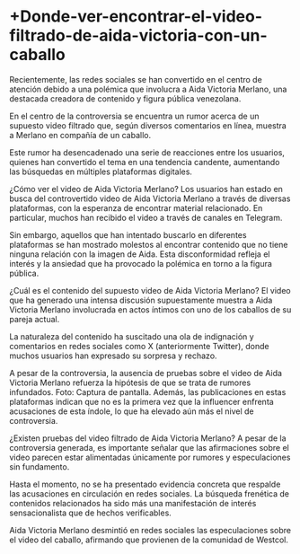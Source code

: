 # +Donde-ver-encontrar-el-video-filtrado-de-aida-victoria-con-un-caballo

Recientemente, las redes sociales se han convertido en el centro de atención debido a una polémica que involucra a Aida Victoria Merlano, una destacada creadora de contenido y figura pública venezolana.

En el centro de la controversia se encuentra un rumor acerca de un supuesto video filtrado que, según diversos comentarios en línea, muestra a Merlano en compañía de un caballo.

Este rumor ha desencadenado una serie de reacciones entre los usuarios, quienes han convertido el tema en una tendencia candente, aumentando las búsquedas en múltiples plataformas digitales.

¿Cómo ver el video de Aida Victoria Merlano?
Los usuarios han estado en busca del controvertido video de Aida Victoria Merlano a través de diversas plataformas, con la esperanza de encontrar material relacionado. En particular, muchos han recibido el video a través de canales en Telegram.

Sin embargo, aquellos que han intentado buscarlo en diferentes plataformas se han mostrado molestos al encontrar contenido que no tiene ninguna relación con la imagen de Aida. Esta disconformidad refleja el interés y la ansiedad que ha provocado la polémica en torno a la figura pública.

¿Cuál es el contenido del supuesto video de Aida Victoria Merlano?
El video que ha generado una intensa discusión supuestamente muestra a Aida Victoria Merlano involucrada en actos íntimos con uno de los caballos de su pareja actual.


La naturaleza del contenido ha suscitado una ola de indignación y comentarios en redes sociales como X (anteriormente Twitter), donde muchos usuarios han expresado su sorpresa y rechazo.

A pesar de la controversia, la ausencia de pruebas sobre el video de Aida Victoria Merlano refuerza la hipótesis de que se trata de rumores infundados. Foto: Captura de pantalla.
Además, las publicaciones en estas plataformas indican que no es la primera vez que la influencer enfrenta acusaciones de esta índole, lo que ha elevado aún más el nivel de controversia.

¿Existen pruebas del video filtrado de Aida Victoria Merlano?
A pesar de la controversia generada, es importante señalar que las afirmaciones sobre el video parecen estar alimentadas únicamente por rumores y especulaciones sin fundamento.

Hasta el momento, no se ha presentado evidencia concreta que respalde las acusaciones en circulación en redes sociales. La búsqueda frenética de contenidos relacionados ha sido más una manifestación de interés sensacionalista que de hechos verificables.

Aida Victoria Merlano desmintió en redes sociales las especulaciones sobre el video del caballo, afirmando que provienen de la comunidad de Westcol.
